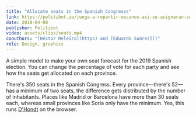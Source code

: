 ```yaml
---
title: "Allocate seats in the Spanish Congresss"
link: https://politibot.io/juega-a-repartir-escanos-asi-se-asignaran-segun-el-voto-el-28a/
date: 2019-04-08
publisher: Politibot
video: assets/clips/seats.mp4
coauthors: "[Héctor Meleiro](https) and [Eduardo Suárez]()"
role: Design, graphics
---
```


A simple model to make your own seat forecast for the 2019 Spanish election. You can change the percentage of vote for each party and see how the seats get allocated on each province.

There's 350 seats in the Spanish Congress. Every province—there's 52—has a minimum of two seats, the difference gets distributed by the number of inhabitants. Places like Madrid or Barcelona have more than 30 seats each, whereas small provinces like Soria only have the minimum. Yes, this runs [D'Hondt](https://en.wikipedia.org/wiki/D%27Hondt_method) on the browser.

